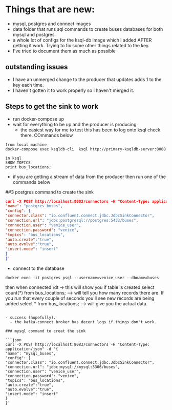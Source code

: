 # Things that are new:

- mysql, postgres and connect images
- data folder that runs sql commands to create buses databases for both mysql and postgres
- a whole lot of configs for the ksql-db image which I added AFTER getting it work. Trying to fix some other things related to the key.
- I've tried to document them as much as possible

## outstanding issues

- I have an unmerged change to the producer that updates adds 1 to the key each time.
- I haven't gotten it to work properly so I haven't merged it.

## Steps to get the sink to work

- run docker-compose up
- wait for everything to be up and the producer is producing
  - the easiest way for me to test this has been to log onto ksql check there. COmmands below

```
from local machine
docker-compose exec ksqldb-cli  ksql http://primary-ksqldb-server:8088

in ksql
SHOW TOPICS
print bus_locations;
```

- if you are getting a stream of data from the producer then run one of the commands below

##3 postgres command to create the sink

```json
curl -X POST http://localhost:8083/connectors -H "Content-Type: application/json" -d '{
"name": "postgres_buses",
"config": {
"connector.class": "io.confluent.connect.jdbc.JdbcSinkConnector",
"connection.url": "jdbc:postgresql://postgres:5432/buses",
"connection.user": "venice_user",
"connection.password": "venice",
"topics": "bus_locations",
"auto.create":"true",
"auto.evolve":"true",
"insert.mode": "insert"
}
}'
```

- connect to the database

`docker exec -it postgres psql --username=venice_user --dbname=buses`


then when connected
\dt     -> this will show you if table is created
select count(*) from bus_locations; --> will tell you how many records there are. If you run that every couple of seconds you'll see new records are being added
select * from bus_locations;  --> will give you the actual data.


```

- success (hopefully).
  - the kafka-connect broker has decent logs if things don't work.

### mysql command to creat the sink

```json
curl -X POST http://localhost:8083/connectors -H "Content-Type: application/json" -d '{
"name": "mysql_buses",
"config": {
"connector.class": "io.confluent.connect.jdbc.JdbcSinkConnector",
"connection.url": "jdbc:mysql://mysql:3306/buses",
"connection.user": "venice_user",
"connection.password": "venice",
"topics": "bus_locations",
"auto.create":"true",
"auto.evolve":"true",
"insert.mode": "insert"
}
}'
```
